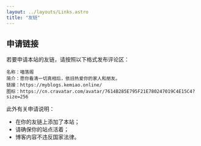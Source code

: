 ```yaml
---
layout: ../layouts/Links.astro
title: "友链"
---
```




## 申请链接

若要申请本站的友链，请按照以下格式发布评论区：

```
名称：喵落阁
简介：愿你看清一切真相后，依旧热爱你的家人和朋友。
链接：https://myblogs.kemiao.online/
图标：https://cn.cravatar.com/avatar/7614B285E795F21E780247019C4E15C4?size=256
```

此外有关申请说明：

- 在你的友链上添加了本站；
- 请确保你的站点活着；
- 博客内容不违反国家法律。
